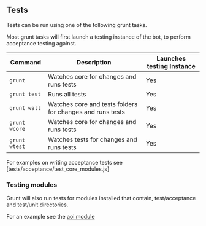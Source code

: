 ## Tests

Tests can be run using one of the following grunt tasks.

Most grunt tasks will first launch a testing instance of the bot, to perform acceptance testing against.

| Command | Description | Launches testing Instance |
| --- | --- | --- |
| `grunt` | Watches core for changes and runs tests | Yes |
| `grunt test` | Runs all tests | Yes |
| `grunt wall` | Watches core and tests folders for changes and runs tests | Yes |
| `grunt wcore` | Watches core for changes and runs tests | Yes |
| `grunt wtest` | Watches tests for changes and runs tests | Yes |

For examples on writing acceptance tests see [tests/acceptance/test_core_modules.js]


### Testing modules

Grunt will also run tests for modules installed that contain, test/acceptance and test/unit directories.

For an example see the [aoi module](https://github.com/concierge/aoi)
